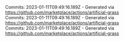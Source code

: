 Commits: 2023-01-11T09:49:16.189Z - Generated via https://github.com/marketplace/actions/artificial-grass
<br>
Commits: 2023-01-11T09:49:16.189Z - Generated via https://github.com/marketplace/actions/artificial-grass
<br>
Commits: 2023-01-11T09:49:16.189Z - Generated via https://github.com/marketplace/actions/artificial-grass
<br>
